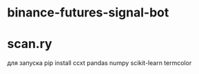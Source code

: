 # binance-futures-signal-bot
# scan.ry
для запуска pip install ccxt pandas numpy scikit-learn termcolor